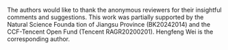 The authors would like to thank the anonymous reviewers
 for their insightful comments and suggestions. This work
 was partially supported by the Natural Science Founda
tion of Jiangsu Province (BK20242014) and the CCF-Tencent
 Open Fund (Tencent RAGR20200201). Hengfeng Wei is the
 corresponding author.